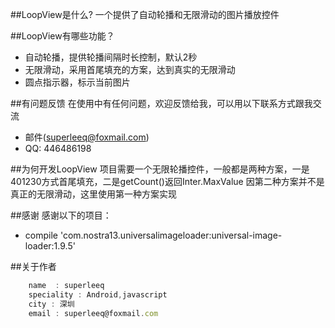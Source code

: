 ##LoopView是什么?
一个提供了自动轮播和无限滑动的图片播放控件

##LoopView有哪些功能？

* 自动轮播，提供轮播间隔时长控制，默认2秒
* 无限滑动，采用首尾填充的方案，达到真实的无限滑动
* 圆点指示器，标示当前图片


##有问题反馈
在使用中有任何问题，欢迎反馈给我，可以用以下联系方式跟我交流

* 邮件(superleeq@foxmail.com)
* QQ: 446486198

##为何开发LoopView
项目需要一个无限轮播控件，一般都是两种方案，一是401230方式首尾填充，二是getCount()返回Inter.MaxValue
因第二种方案并不是真正的无限滑动，这里使用第一种方案实现


##感谢
感谢以下的项目：

* compile 'com.nostra13.universalimageloader:universal-image-loader:1.9.5' 


##关于作者

```javascript
    name  : superleeq
    speciality : Android,javascript
    city : 深圳
    email : superleeq@foxmail.com
```
